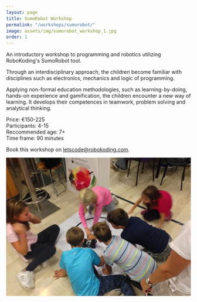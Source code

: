 ```yaml
---
layout: page
title: SumoRobot Workshop
permalink: "/workshops/sumorobot/"
image: assets/img/sumorobot_workshop_1.jpg
order: 1
---
```


An introductory workshop to programming and robotics utilizing RoboKoding's SumoRobot tool.

Through an interdisciplinary approach, the children become familiar with disciplines such as electronics, mechanics and logic of programming.

Applying non-formal education methodologies, such as learning-by-doing, hands-on experience and gamification, the children encounter a new way of learning. It develops their competences in teamwork, problem solving and analytical thinking.

Price: €150-225  
Participants: 4-15  
Reccommended age: 7+  
Time frame: 90 minutes

Book this workshop on [letscode@robokoding.com](#).

![sumorobot-workshop](/assets/img/sumorobot_workshop_1.jpg)

